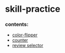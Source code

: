 ﻿# skill-practice

 ### contents:
  - [color-flipper](https://ben-bromley.github.io/basic-dom-manipulation/color-flipper/)
  - [counter](https://ben-bromley.github.io/basic-dom-manipulation/counter/)
  - [review selector](https://ben-bromley.github.io/basic-dom-manipulation/review/)
